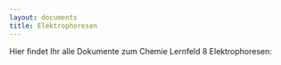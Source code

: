 ```yaml
---
layout: documents
title: Elektrophoresen
---
```

Hier findet Ihr alle Dokumente zum Chemie Lernfeld 8 Elektrophoresen:


